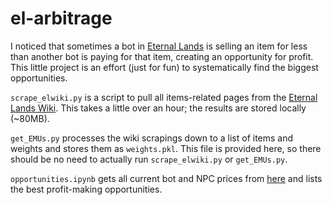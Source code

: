 # el-arbitrage
I noticed that sometimes a bot in [Eternal Lands](http://eternal-lands.com/) is selling an item for less than another bot is paying for that item, creating an opportunity for profit. This little project is an effort (just for fun) to systematically find the biggest opportunities.

`scrape_elwiki.py` is a script to pull all items-related pages from the [Eternal Lands Wiki](http://www.el-wiki.net/). This takes a little over an hour; the results are stored locally (~80MB).

`get_EMUs.py` processes the wiki scrapings down to a list of items and weights and stores them as `weights.pkl`. This file is provided here, so there should be no need to actually run `scrape_elwiki.py` or `get_EMUs.py`.

`opportunities.ipynb` gets all current bot and NPC prices from [here](http://greypal.el-fd.org/cgi-bin/querybot) and lists the best profit-making opportunities.
